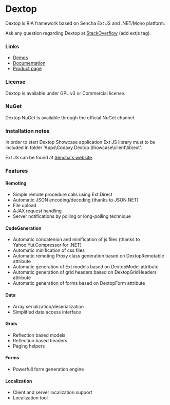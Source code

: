 # Dextop

Dextop is RIA framework based on Sencha Ext JS and .NET/Mono platform.

Ask any question regarding Dextop at <a href="http://stackoverflow.com" target="_blank">StackOverflow</a> (add extjs tag).

### Links

- [Demos](http://dextop.codaxy.com/showcase/)
- [Documentation](http://dextop.codaxy.com/dox/)
- [Product page](http//www.codaxy.com/dextop)

### License

Dextop is available under GPL v3 or Commercial license.

### NuGet

Dextop NuGet is available through the official NuGet channel.

### Installation notes

In order to start Dextop Showcase application Ext JS library 
must to be included in folder 'Apps\Codaxy.Dextop.Showcase\client\lib\ext'.

Ext JS can be found at [Sencha's website](http://www.sencha.com/products/extjs/download/).

### Features

#### Remoting

- Simple remote procedure calls using Ext.Direct
- Automatic JSON encoding/decoding (thanks to JSON.NET)
- File upload
- AJAX request handling
- Server notifications by polling or long-polling technique

#### CodeGeneration

- Automatic concatenion and minification of js files (thanks to Yahoo.Yui.Compressor for .NET)
- Automatic minification of css files
- Automatic remoting Proxy class generation based on DextopRemotable attribute
- Automatic generation of Ext models based on DextopModel attribute
- Automatic generation of grid headers based on DextopGridHeaders attribute
- Automatic generation of forms based on DextopForm attribute

#### Data

- Array serialization/deserialization
- Simplified data access interface

#### Grids

- Reflection based models
- Reflection based headers
- Paging helpers

#### Forms

- Powerfull form generation engine

#### Localization

- Client and server localization support
- Localization tool